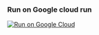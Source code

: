 ### Run on Google cloud run

[![Run on Google Cloud](https://storage.googleapis.com/cloudrun/button.svg)](https://console.cloud.google.com/cloudshell/editor?shellonly=true&cloudshell;_image=gcr.io/cloudrun/button&cloudshell;_git_repo=https://github.com/devilcxder/skripsi.git)
